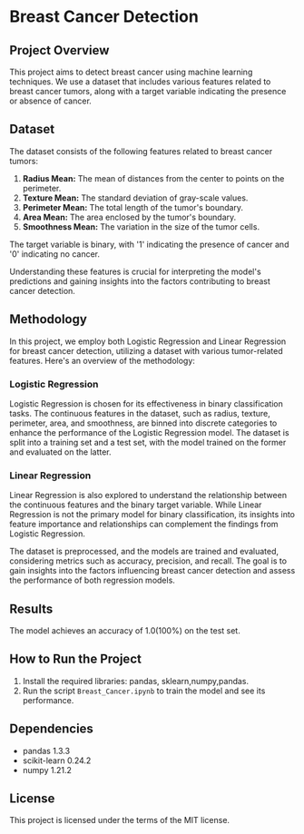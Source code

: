 # Breast Cancer Detection

## Project Overview
This project aims to detect breast cancer using machine learning techniques. We use a dataset that includes various features related to breast cancer tumors, along with a target variable indicating the presence or absence of cancer.

## Dataset
The dataset consists of the following features related to breast cancer tumors:

1. **Radius Mean:** The mean of distances from the center to points on the perimeter.
2. **Texture Mean:** The standard deviation of gray-scale values.
3. **Perimeter Mean:** The total length of the tumor's boundary.
4. **Area Mean:** The area enclosed by the tumor's boundary.
5. **Smoothness Mean:** The variation in the size of the tumor cells.

The target variable is binary, with '1' indicating the presence of cancer and '0' indicating no cancer.

Understanding these features is crucial for interpreting the model's predictions and gaining insights into the factors contributing to breast cancer detection.


## Methodology
In this project, we employ both Logistic Regression and Linear Regression for breast cancer detection, utilizing a dataset with various tumor-related features. Here's an overview of the methodology:

### Logistic Regression
Logistic Regression is chosen for its effectiveness in binary classification tasks. The continuous features in the dataset, such as radius, texture, perimeter, area, and smoothness, are binned into discrete categories to enhance the performance of the Logistic Regression model. The dataset is split into a training set and a test set, with the model trained on the former and evaluated on the latter.

### Linear Regression
Linear Regression is also explored to understand the relationship between the continuous features and the binary target variable. While Linear Regression is not the primary model for binary classification, its insights into feature importance and relationships can complement the findings from Logistic Regression.

The dataset is preprocessed, and the models are trained and evaluated, considering metrics such as accuracy, precision, and recall. The goal is to gain insights into the factors influencing breast cancer detection and assess the performance of both regression models.

## Results
The model achieves an accuracy of 1.0(100%) on the test set.

## How to Run the Project
1. Install the required libraries: pandas, sklearn,numpy,pandas.
2. Run the script `Breast_Cancer.ipynb` to train the model and see its performance.

## Dependencies
- pandas 1.3.3
- scikit-learn 0.24.2
- numpy 1.21.2

## License
This project is licensed under the terms of the MIT license.
